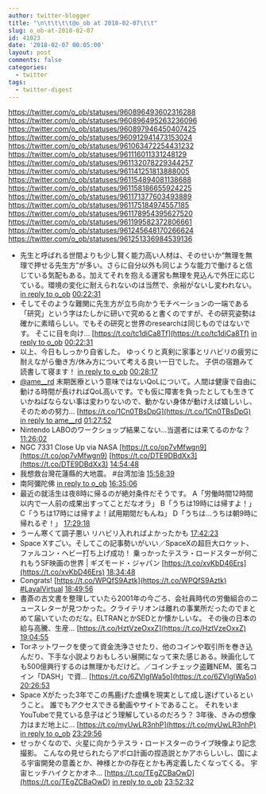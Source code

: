 ```yaml
---
author: twitter-blogger
title: "\n\t\t\t\t@o_ob at 2018-02-07\t\t"
slug: o_ob-at-2018-02-07
id: 41023
date: '2018-02-07 00:05:00'
layout: post
comments: false
categories:
  - twitter
tags:
  - twitter-digest
---
```


https://twitter.com/o_ob/statuses/960896493602316288 https://twitter.com/o_ob/statuses/960896495263236096 https://twitter.com/o_ob/statuses/960897946450407425 https://twitter.com/o_ob/statuses/960912941473153024 https://twitter.com/o_ob/statuses/961063472254431232 https://twitter.com/o_ob/statuses/961116011331248129 https://twitter.com/o_ob/statuses/961132078229344257 https://twitter.com/o_ob/statuses/961141251813888005 https://twitter.com/o_ob/statuses/961154894081138688 https://twitter.com/o_ob/statuses/961158186655924225 https://twitter.com/o_ob/statuses/961171377603493889 https://twitter.com/o_ob/statuses/961175184974557185 https://twitter.com/o_ob/statuses/961178954395627520 https://twitter.com/o_ob/statuses/961199582372806661 https://twitter.com/o_ob/statuses/961245648170266624 https://twitter.com/o_ob/statuses/961251336984539136  

*   先生と呼ばれる世間よりも少し賢く能力高い人材は、そのせいか“無理を無理で押せる先生方”が多い。さらに自分以外も同じような能力で働けると信じている気配もある。加えてそれを抱える運営も無理を見込んで外圧に応じている。環境の変化に耐えられないのは当然で、余裕がないし変われない。 [in reply to o_ob](https://twitter.com/o_ob/statuses/960889987934838785) [00:22:31](https://twitter.com/o_ob/statuses/960896493602316288)
*   そしてそのような難関に先生方が立ち向かうモチベーションの一端である「研究」という字はたしかに研いで究めると書くのですが、その研究姿勢は確かに素晴らしい。でもその研究と世界のresearchは同じものではないです。 そこに目を向け… [https://t.co/tc1diCa8Tf](https://t.co/tc1diCa8Tf) [in reply to o_ob](https://twitter.com/o_ob/statuses/960896493602316288) [00:22:31](https://twitter.com/o_ob/statuses/960896495263236096)
*   以上、今日もしっかり自省した。 ゆっくりと真剣に家事とリハビリの疲労に耐えながら働き方/休み方について考える良い一日でした。 子供の宿題みて読書して寝ます！ [in reply to o_ob](https://twitter.com/o_ob/statuses/960896495263236096) [00:28:17](https://twitter.com/o_ob/statuses/960897946450407425)
*   [@ame__rd](https://twitter.com/ame__rd) 末期医療という意味ではないQoLについて。人間は健康で自由に動ける時間が長ければQoL高いです。でも仮に障害を負ったとしても生きていかねばならない事は変わりないので、動かない身体が動けえば嬉しいし、そのための努力… [https://t.co/1Cn0TBsDpG](https://t.co/1Cn0TBsDpG) [in reply to ame__rd](https://twitter.com/ame__rd/statuses/960902639939551232) [01:27:52](https://twitter.com/o_ob/statuses/960912941473153024)
*   Nintendo LABOのワークショップ結果こない...当選者には来てるのかな？ [11:26:02](https://twitter.com/o_ob/statuses/961063472254431232)
*   NGC 7331 Close Up via NASA [https://t.co/op7vMfwgn9](https://t.co/op7vMfwgn9) [https://t.co/DTE9DBdXx3](https://t.co/DTE9DBdXx3) [14:54:48](https://twitter.com/o_ob/statuses/961116011331248129)
*   我想救台灣花蓮縣的大地震。 #台湾加油 [15:58:39](https://twitter.com/o_ob/statuses/961132078229344257)
*   南阿彌陀佛 [in reply to o_ob](https://twitter.com/o_ob/statuses/961132078229344257) [16:35:06](https://twitter.com/o_ob/statuses/961141251813888005)
*   最近の就活生は夜8時に帰るのが絶対条件だそうです。 A「労働時間12時間以内で一人前の成果出すってことだなオラ」 B「うちは19時には帰すよ！」 C「うちは17時には帰すよ！試用期間だもんね」 D「うちは…うちは朝9時に帰れるぞ！」 [17:29:18](https://twitter.com/o_ob/statuses/961154894081138688)
*   うーん寒くて調子悪い リハビリ入れればよかったかも [17:42:23](https://twitter.com/o_ob/statuses/961158186655924225)
*   Space Xすごい。そしてこの記事勢いがいい／SpaceXの超巨大ロケット、ファルコン・ヘビー打ち上げ成功！ 乗っかったテスラ・ロードスターが何これもうSF映画の世界 | ギズモード・ジャパン [https://t.co/xvKbD46Ers](https://t.co/xvKbD46Ers) [18:34:48](https://twitter.com/o_ob/statuses/961171377603493889)
*   Congrats! [https://t.co/WPQfS9Aztk](https://t.co/WPQfS9Aztk) [#LavalVirtual](https://twitter.com/search?q=%23LavalVirtual&src=hash) [18:49:56](https://twitter.com/o_ob/statuses/961175184974557185)
*   書斎の古文書を整理していたら2001年の今ごろ、会社員時代の労働組合のニュースレターが見つかった。クライテリオンは離れの事業所だったのでまとめて届いていたのだな。ELTRANとかSEDとか懐かしいな。 その後の日本の給与高騰、生産… [https://t.co/HztVzeOxxZ](https://t.co/HztVzeOxxZ) [19:04:55](https://twitter.com/o_ob/statuses/961178954395627520)
*   Torネットワークを使って資金洗浄させたり、他のコインや取引所を巻き込んだり、下手な小説よりおもしろい展開になって来た感じある。映画化しても500億興行するのは無理かもだけど。／コインチェック盗難NEM、匿名コイン「DASH」で資… [https://t.co/6ZVIgIWa5o](https://t.co/6ZVIgIWa5o) [20:26:53](https://twitter.com/o_ob/statuses/961199582372806661)
*   Space Xがたった3年でこの馬鹿げた虚構を現実として成し遂げているということ。 誰でもアクセスできる動画やサイトであること。 それをいまYouTubeで見ている息子はどう理解しているのだろう？ 3年後、きみの想像力はまだ地上に… [https://t.co/myUwLR3nhP](https://t.co/myUwLR3nhP) [in reply to o_ob](https://twitter.com/o_ob/statuses/961171377603493889) [23:29:56](https://twitter.com/o_ob/statuses/961245648170266624)
*   せっかくなので、火星に向かうテスラ・ロードスターのライブ映像より記念撮影。 こんなの見せられたらアポロ計画の捏造説とかアホらしいし、国による宇宙開発の意義とか、神様とかの存在とかも再定義したくなってくる。 宇宙ヒッチハイクとかオネ… [https://t.co/TEgZCBaOwD](https://t.co/TEgZCBaOwD) [in reply to o_ob](https://twitter.com/o_ob/statuses/961245648170266624) [23:52:32](https://twitter.com/o_ob/statuses/961251336984539136)